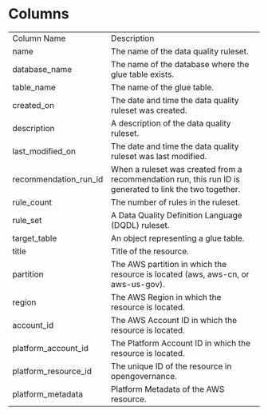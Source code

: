 # Columns  

<table>
	<tr><td>Column Name</td><td>Description</td></tr>
	<tr><td>name</td><td>The name of the data quality ruleset.</td></tr>
	<tr><td>database_name</td><td>The name of the database where the glue table exists.</td></tr>
	<tr><td>table_name</td><td>The name of the glue table.</td></tr>
	<tr><td>created_on</td><td>The date and time the data quality ruleset was created.</td></tr>
	<tr><td>description</td><td>A description of the data quality ruleset.</td></tr>
	<tr><td>last_modified_on</td><td>The date and time the data quality ruleset was last modified.</td></tr>
	<tr><td>recommendation_run_id</td><td>When a ruleset was created from a recommendation run, this run ID is generated to link the two together.</td></tr>
	<tr><td>rule_count</td><td>The number of rules in the ruleset.</td></tr>
	<tr><td>rule_set</td><td>A Data Quality Definition Language (DQDL) ruleset.</td></tr>
	<tr><td>target_table</td><td>An object representing a glue table.</td></tr>
	<tr><td>title</td><td>Title of the resource.</td></tr>
	<tr><td>partition</td><td>The AWS partition in which the resource is located (aws, aws-cn, or aws-us-gov).</td></tr>
	<tr><td>region</td><td>The AWS Region in which the resource is located.</td></tr>
	<tr><td>account_id</td><td>The AWS Account ID in which the resource is located.</td></tr>
	<tr><td>platform_account_id</td><td>The Platform Account ID in which the resource is located.</td></tr>
	<tr><td>platform_resource_id</td><td>The unique ID of the resource in opengovernance.</td></tr>
	<tr><td>platform_metadata</td><td>Platform Metadata of the AWS resource.</td></tr>
</table>